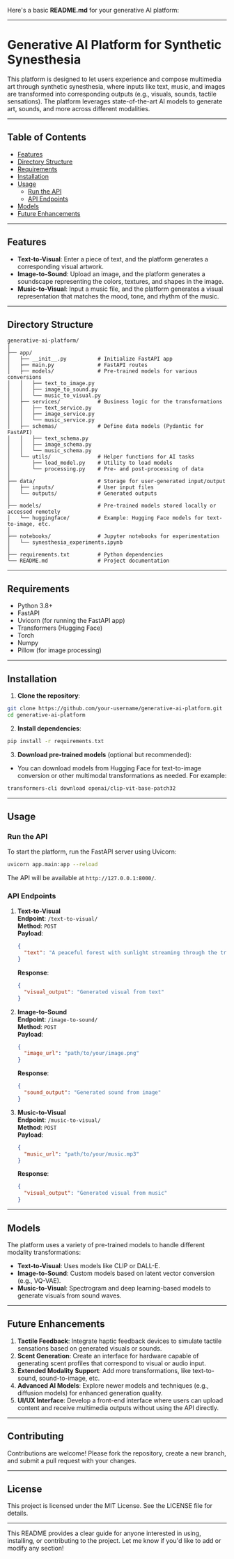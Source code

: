 Here's a basic **README.md** for your generative AI platform:

---

# **Generative AI Platform for Synthetic Synesthesia**

This platform is designed to let users experience and compose multimedia art through synthetic synesthesia, where inputs like text, music, and images are transformed into corresponding outputs (e.g., visuals, sounds, tactile sensations). The platform leverages state-of-the-art AI models to generate art, sounds, and more across different modalities.

---

## **Table of Contents**
- [Features](#features)
- [Directory Structure](#directory-structure)
- [Requirements](#requirements)
- [Installation](#installation)
- [Usage](#usage)
  - [Run the API](#run-the-api)
  - [API Endpoints](#api-endpoints)
- [Models](#models)
- [Future Enhancements](#future-enhancements)

---

## **Features**
- **Text-to-Visual**: Enter a piece of text, and the platform generates a corresponding visual artwork.
- **Image-to-Sound**: Upload an image, and the platform generates a soundscape representing the colors, textures, and shapes in the image.
- **Music-to-Visual**: Input a music file, and the platform generates a visual representation that matches the mood, tone, and rhythm of the music.

---

## **Directory Structure**

```plaintext
generative-ai-platform/
│
├── app/
│   ├── __init__.py          # Initialize FastAPI app
│   ├── main.py              # FastAPI routes
│   ├── models/              # Pre-trained models for various conversions
│   │   ├── text_to_image.py
│   │   ├── image_to_sound.py
│   │   └── music_to_visual.py
│   ├── services/            # Business logic for the transformations
│   │   ├── text_service.py
│   │   ├── image_service.py
│   │   └── music_service.py
│   ├── schemas/             # Define data models (Pydantic for FastAPI)
│   │   ├── text_schema.py
│   │   ├── image_schema.py
│   │   └── music_schema.py
│   └── utils/               # Helper functions for AI tasks
│       ├── load_model.py    # Utility to load models
│       └── processing.py    # Pre- and post-processing of data
│
├── data/                    # Storage for user-generated input/output
│   ├── inputs/              # User input files
│   └── outputs/             # Generated outputs
│
├── models/                  # Pre-trained models stored locally or accessed remotely
│   └── huggingface/         # Example: Hugging Face models for text-to-image, etc.
│
├── notebooks/               # Jupyter notebooks for experimentation
│   └── synesthesia_experiments.ipynb
│
├── requirements.txt         # Python dependencies
└── README.md                # Project documentation
```

---

## **Requirements**

- Python 3.8+
- FastAPI
- Uvicorn (for running the FastAPI app)
- Transformers (Hugging Face)
- Torch
- Numpy
- Pillow (for image processing)

---

## **Installation**

1. **Clone the repository**:

```bash
git clone https://github.com/your-username/generative-ai-platform.git
cd generative-ai-platform
```

2. **Install dependencies**:

```bash
pip install -r requirements.txt
```

3. **Download pre-trained models** (optional but recommended):

- You can download models from Hugging Face for text-to-image conversion or other multimodal transformations as needed. For example:

```bash
transformers-cli download openai/clip-vit-base-patch32
```

---

## **Usage**

### **Run the API**

To start the platform, run the FastAPI server using Uvicorn:

```bash
uvicorn app.main:app --reload
```

The API will be available at `http://127.0.0.1:8000/`.

### **API Endpoints**

1. **Text-to-Visual**  
   **Endpoint**: `/text-to-visual/`  
   **Method**: `POST`  
   **Payload**: 
   ```json
   {
     "text": "A peaceful forest with sunlight streaming through the trees"
   }
   ```  
   **Response**:
   ```json
   {
     "visual_output": "Generated visual from text"
   }
   ```

2. **Image-to-Sound**  
   **Endpoint**: `/image-to-sound/`  
   **Method**: `POST`  
   **Payload**: 
   ```json
   {
     "image_url": "path/to/your/image.png"
   }
   ```  
   **Response**:
   ```json
   {
     "sound_output": "Generated sound from image"
   }
   ```

3. **Music-to-Visual**  
   **Endpoint**: `/music-to-visual/`  
   **Method**: `POST`  
   **Payload**: 
   ```json
   {
     "music_url": "path/to/your/music.mp3"
   }
   ```  
   **Response**:
   ```json
   {
     "visual_output": "Generated visual from music"
   }
   ```

---

## **Models**

The platform uses a variety of pre-trained models to handle different modality transformations:

- **Text-to-Visual**: Uses models like CLIP or DALL-E.
- **Image-to-Sound**: Custom models based on latent vector conversion (e.g., VQ-VAE).
- **Music-to-Visual**: Spectrogram and deep learning-based models to generate visuals from sound waves.

---

## **Future Enhancements**

1. **Tactile Feedback**: Integrate haptic feedback devices to simulate tactile sensations based on generated visuals or sounds.
2. **Scent Generation**: Create an interface for hardware capable of generating scent profiles that correspond to visual or audio input.
3. **Extended Modality Support**: Add more transformations, like text-to-sound, sound-to-image, etc.
4. **Advanced AI Models**: Explore newer models and techniques (e.g., diffusion models) for enhanced generation quality.
5. **UI/UX Interface**: Develop a front-end interface where users can upload content and receive multimedia outputs without using the API directly.

---

## **Contributing**

Contributions are welcome! Please fork the repository, create a new branch, and submit a pull request with your changes.

---

## **License**

This project is licensed under the MIT License. See the LICENSE file for details.

---

This README provides a clear guide for anyone interested in using, installing, or contributing to the project. Let me know if you'd like to add or modify any section!